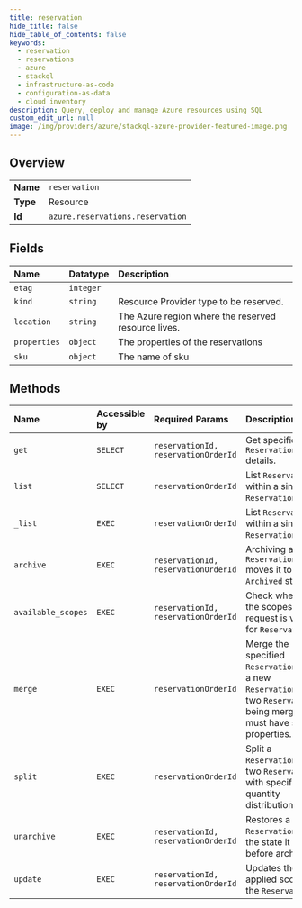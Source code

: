 ```yaml
---
title: reservation
hide_title: false
hide_table_of_contents: false
keywords:
  - reservation
  - reservations
  - azure    
  - stackql
  - infrastructure-as-code
  - configuration-as-data
  - cloud inventory
description: Query, deploy and manage Azure resources using SQL
custom_edit_url: null
image: /img/providers/azure/stackql-azure-provider-featured-image.png
---
```

  
    

## Overview
<table><tbody>
<tr><td><b>Name</b></td><td><code>reservation</code></td></tr>
<tr><td><b>Type</b></td><td>Resource</td></tr>
<tr><td><b>Id</b></td><td><code>azure.reservations.reservation</code></td></tr>
</tbody></table>

## Fields
| Name | Datatype | Description |
|:-----|:---------|:------------|
| `etag` | `integer` |  |
| `kind` | `string` | Resource Provider type to be reserved. |
| `location` | `string` | The Azure region where the reserved resource lives. |
| `properties` | `object` | The properties of the reservations |
| `sku` | `object` | The name of sku |
## Methods
| Name | Accessible by | Required Params | Description |
|:-----|:--------------|:----------------|:------------|
| `get` | `SELECT` | `reservationId, reservationOrderId` | Get specific `Reservation` details. |
| `list` | `SELECT` | `reservationOrderId` | List `Reservation`s within a single `ReservationOrder`. |
| `_list` | `EXEC` | `reservationOrderId` | List `Reservation`s within a single `ReservationOrder`. |
| `archive` | `EXEC` | `reservationId, reservationOrderId` | Archiving a `Reservation` moves it to `Archived` state. |
| `available_scopes` | `EXEC` | `reservationId, reservationOrderId` | Check whether the scopes from request is valid for `Reservation`.<br /> |
| `merge` | `EXEC` | `reservationOrderId` | Merge the specified `Reservation`s into a new `Reservation`. The two `Reservation`s being merged must have same properties. |
| `split` | `EXEC` | `reservationOrderId` | Split a `Reservation` into two `Reservation`s with specified quantity distribution. |
| `unarchive` | `EXEC` | `reservationId, reservationOrderId` | Restores a `Reservation` to the state it was before archiving.<br /> |
| `update` | `EXEC` | `reservationId, reservationOrderId` | Updates the applied scopes of the `Reservation`. |

